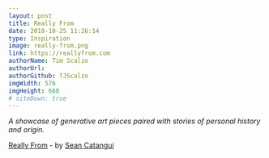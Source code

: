 ```yaml
---
layout: post
title: Really From
date: 2018-10-25 11:26:14
type: Inspiration
image: really-from.png
link: https://reallyfrom.com
authorName: Tim Scalzo
authorUrl: 
authorGithub: TJScalzo
imgWidth: 576
imgHeight: 660
# siteDown: true
---
```


_A showcase of generative art pieces paired with stories of personal history and origin._



[Really From](https://reallyfrom.com) - by [Sean Catangui](https://catangui.com)
